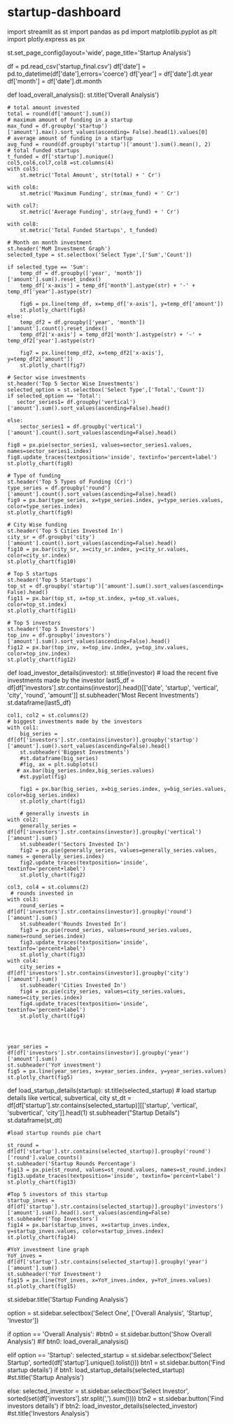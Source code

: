 # startup-dashboard
import streamlit as st
import pandas as pd
import matplotlib.pyplot as plt
import plotly.express as px

st.set_page_config(layout='wide', page_title='Startup Analysis')

df = pd.read_csv('startup_final.csv')
df['date'] = pd.to_datetime(df['date'],errors='coerce')
df['year'] = df['date'].dt.year
df['month'] = df['date'].dt.month

def load_overall_analysis():
    st.title('Overall Analysis')

    # total amount invested
    total = round(df['amount'].sum())
    # maximum amount of funding in a startup
    max_fund = df.groupby('startup')['amount'].max().sort_values(ascending= False).head(1).values[0]
    # average amount of funding in a startup
    avg_fund = round(df.groupby('startup')['amount'].sum().mean(), 2)
    # total funded startups
    t_funded = df['startup'].nunique()
    col5,col6,col7,col8 =st.columns(4)
    with col5:
        st.metric('Total Amount', str(total) + ' Cr')

    with col6:
        st.metric('Maximum Funding', str(max_fund) + ' Cr')

    with col7:
        st.metric('Average Funding', str(avg_fund) + ' Cr')

    with col8:
        st.metric('Total Funded Startups', t_funded)

    # Month on month investment
    st.header('MoM Investment Graph')
    selected_type = st.selectbox('Select Type',['Sum','Count'])

    if selected_type == 'Sum':
        temp_df = df.groupby(['year', 'month'])['amount'].sum().reset_index()
        temp_df['x-axis'] = temp_df['month'].astype(str) + '-' + temp_df['year'].astype(str)

        fig6 = px.line(temp_df, x=temp_df['x-axis'], y=temp_df['amount'])
        st.plotly_chart(fig6)
    else:
        temp_df2 = df.groupby(['year', 'month'])['amount'].count().reset_index()
        temp_df2['x-axis'] = temp_df2['month'].astype(str) + '-' + temp_df2['year'].astype(str)

        fig7 = px.line(temp_df2, x=temp_df2['x-axis'], y=temp_df2['amount'])
        st.plotly_chart(fig7)

    # Sector wise investments
    st.header('Top 5 Sector Wise Investments')
    selected_option = st.selectbox('Select Type',['Total','Count'])
    if selected_option == 'Total':
       sector_series1= df.groupby('vertical')['amount'].sum().sort_values(ascending=False).head()

    else:
        sector_series1 = df.groupby('vertical')['amount'].count().sort_values(ascending=False).head()

    fig8 = px.pie(sector_series1, values=sector_series1.values, names=sector_series1.index)
    fig8.update_traces(textposition='inside', textinfo='percent+label')
    st.plotly_chart(fig8)

    # Type of funding
    st.header('Top 5 Types of Funding (Cr)')
    type_series = df.groupby('round')['amount'].count().sort_values(ascending=False).head()
    fig9 = px.bar(type_series, x=type_series.index, y=type_series.values, color=type_series.index)
    st.plotly_chart(fig9)

    # City Wise funding
    st.header('Top 5 Cities Invested In')
    city_sr = df.groupby('city')['amount'].count().sort_values(ascending=False).head()
    fig10 = px.bar(city_sr, x=city_sr.index, y=city_sr.values, color=city_sr.index)
    st.plotly_chart(fig10)

    # Top 5 startups
    st.header('Top 5 Startups')
    top_st = df.groupby('startup')['amount'].sum().sort_values(ascending= False).head()
    fig11 = px.bar(top_st, x=top_st.index, y=top_st.values, color=top_st.index)
    st.plotly_chart(fig11)

    # Top 5 investors
    st.header('Top 5 Investors')
    top_inv = df.groupby('investors')['amount'].sum().sort_values(ascending=False).head()
    fig12 = px.bar(top_inv, x=top_inv.index, y=top_inv.values, color=top_inv.index)
    st.plotly_chart(fig12)




    


def load_investor_details(investor):
    st.title(investor)
    # load the recent five investments made by the investor
    last5_df = df[df['investors'].str.contains(investor)].head()[['date', 'startup', 'vertical', 'city', 'round', 'amount']]
    st.subheader('Most Recent Investments')
    st.dataframe(last5_df)

    col1, col2 = st.columns(2)
    # biggest investments made by the investors
    with col1:
        big_series = df[df['investors'].str.contains(investor)].groupby('startup')['amount'].sum().sort_values(ascending=False).head()
        st.subheader('Biggest Investments')
        #st.dataframe(big_series)
        #fig, ax = plt.subplots()
       # ax.bar(big_series.index,big_series.values)
        #st.pyplot(fig)

        fig1 = px.bar(big_series, x=big_series.index, y=big_series.values, color=big_series.index)
        st.plotly_chart(fig1)

        # generally invests in
    with col2:
        generally_series = df[df['investors'].str.contains(investor)].groupby('vertical')['amount'].sum()
        st.subheader('Sectors Invested In')
        fig2 = px.pie(generally_series, values=generally_series.values, names = generally_series.index)
        fig2.update_traces(textposition='inside', textinfo='percent+label')
        st.plotly_chart(fig2)

    col3, col4 = st.columns(2)
     # rounds invested in
    with col3:
        round_series = df[df['investors'].str.contains(investor)].groupby('round')['amount'].sum()
        st.subheader('Rounds Invested In')
        fig3 = px.pie(round_series, values=round_series.values, names=round_series.index)
        fig3.update_traces(textposition='inside', textinfo='percent+label')
        st.plotly_chart(fig3)
    with col4:
        city_series = df[df['investors'].str.contains(investor)].groupby('city')['amount'].sum()
        st.subheader('Cities Invested In')
        fig4 = px.pie(city_series, values=city_series.values, names=city_series.index)
        fig4.update_traces(textposition='inside', textinfo='percent+label')
        st.plotly_chart(fig4)




    year_series = df[df['investors'].str.contains(investor)].groupby('year')['amount'].sum()
    st.subheader('YoY investment')
    fig5 = px.line(year_series, x=year_series.index, y=year_series.values)
    st.plotly_chart(fig5)


def load_startup_details(startup):
    st.title(selected_startup)
    # load startup details like vertical, subvertical, city
    st_dt = df[df['startup'].str.contains(selected_startup)][['startup', 'vertical', 'subvertical', 'city']].head(1)
    st.subheader("Startup Details")
    st.dataframe(st_dt)

    #load startup rounds pie chart

    st_round = df[df['startup'].str.contains(selected_startup)].groupby('round')['round'].value_counts()
    st.subheader('Startup Rounds Percentage')
    fig13 = px.pie(st_round, values=st_round.values, names=st_round.index)
    fig13.update_traces(textposition='inside', textinfo='percent+label')
    st.plotly_chart(fig13)

    #Top 5 investors of this startup
    startup_inves = df[df['startup'].str.contains(selected_startup)].groupby('investors')['amount'].sum().head().sort_values(ascending=False)
    st.subheader('Top Investors')
    fig14 = px.bar(startup_inves, x=startup_inves.index, y=startup_inves.values, color=startup_inves.index)
    st.plotly_chart(fig14)

    #YoY investment line graph
    YoY_inves = df[df['startup'].str.contains(selected_startup)].groupby('year')['amount'].sum()
    st.subheader('YoY Investment')
    fig15 = px.line(YoY_inves, x=YoY_inves.index, y=YoY_inves.values)
    st.plotly_chart(fig15)





st.sidebar.title('Startup Funding Analysis')

option = st.sidebar.selectbox('Select One', ['Overall Analysis', 'Startup', 'Investor'])

if option == 'Overall Analysis':
   #btn0 = st.sidebar.button('Show Overall Analysis')
   #if btn0:
   load_overall_analysis()


elif option == 'Startup':
    selected_startup = st.sidebar.selectbox('Select Startup', sorted(df['startup'].unique().tolist()))
    btn1 = st.sidebar.button('Find startup details')
    if btn1:
        load_startup_details(selected_startup)
    #st.title('Startup Analysis')

else:
    selected_investor = st.sidebar.selectbox('Select Investor', sorted(set(df['investors'].str.split(',').sum())))
    btn2 = st.sidebar.button('Find investors details')
    if btn2:
        load_investor_details(selected_investor)
    #st.title('Investors Analysis')
